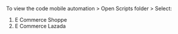 To view the code mobile automation > Open Scripts folder > Select:

1. E Commerce Shoppe
2. E Commerce Lazada

